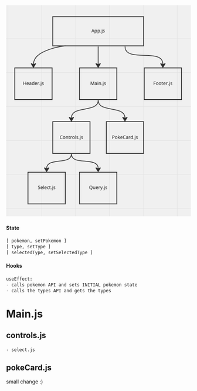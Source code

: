 ![wireframe](/src/component-wireframe.png)

#### State
    [ pokemon, setPokemon ]
    [ type, setType ]
    [ selectedType, setSelectedType ]
#### Hooks
    useEffect:
    - calls pokemon API and sets INITIAL pokemon state 
    - calls the types API and gets the types

# Main.js
## controls.js
    - select.js
## pokeCard.js

small change :) 